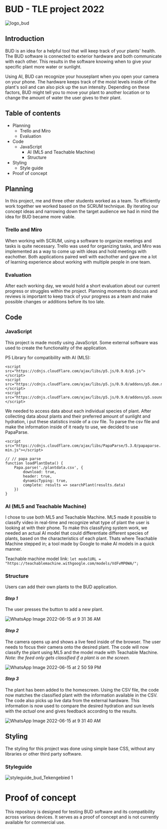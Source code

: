 # BUD - TLE project 2022

![logo_bud](https://github.com/R-oso/R-oso.github.io/assets/74653039/5e0fb1c8-705a-400a-91d0-83cd1802d53c)


## Introduction
BUD is an idea for a helpful tool that will keep track of your plants' health. The BUD software is connected to exterior hardware and both communicate with each other. This results in the software knowing when to give your specific plant more water or sunlight.

Using AI, BUD can recognize your houseplant when you open your camera on your phone. The hardware keeps track of the moist levels inside of the plant's soil and can also pick up the sun intensity. Depending on these factors, BUD might tell you to move your plant to another location or to change the amount of water the user gives to their plant.

## Table of contents
- Planning
   - Trello and Miro
   - Evaluation
- Code
  - JavaScript
    - AI (ML5 and Teachable Machine)
    - Structure
- Styling
  - Style guide
- Proof of concept

## Planning
In this project, me and three other students worked as a team. To efficiently work together we worked based on the SCRUM technique. By iterating our concept ideas and narrowing down the target audience we had in mind the idea for BUD became more viable. 

### Trello and Miro
When working with SCRUM, using a software to organize meetings and tasks is quite necessary. Trello was used for organizing tasks, and Miro was implemented as a way to come up with ideas and hold meetings with eachother. Both applications paired well with eachother and gave me a lot of learning experience about working with multiple people in one team.

### Evaluation
After each working day, we would hold a short evaluation about our current progress or struggles within the project. Planning moments to discuss and reviews is important to keep track of your progress as a team and make possible changes or additions before its too late.

## Code

### JavaScript
This project is made mostly using JavaScript. Some external software was used to create the functionality of the application.

P5 Library for compatibility with AI (ML5):

```
<script src="https://cdnjs.cloudflare.com/ajax/libs/p5.js/0.9.0/p5.js"></script>
<script src="https://cdnjs.cloudflare.com/ajax/libs/p5.js/0.9.0/addons/p5.dom.min.js"></script>
<script src="https://cdnjs.cloudflare.com/ajax/libs/p5.js/0.9.0/addons/p5.sound.min.js"></script>
```

We needed to access data about each individual species of plant. After collecting data about plants and their preferred amount of sunlight and hydration, i put these statistics inside of a csv file. To parse the csv file and make the information inside of it ready to use, we decided to use PapaParse. 

 `<script src="https://cdnjs.cloudflare.com/ajax/libs/PapaParse/5.3.0/papaparse.min.js"></script>`

```
// // papa parse
function loadPlantData() {
    Papa.parse('./plantdata.csv', {
        download: true,
        header: true,
        dynamicTyping: true,
        complete: results => searchPlant(results.data)
    })
}
```
### AI (ML5 and Teachable Machine)
I chose to use both ML5 and Teachable Machine. ML5 made it possible to classify video in real-time and recognize what type of plant the user is looking at with their phone. To make this classifying system work, we needed an actual AI model that could differentiate different species of plants, based on the characteristics of each plant. Thats where Teachable Machine stepped in; a tool made by Google to make AI models in a quick manner. 

Teachable machine model link:
`let modelURL = "https://teachablemachine.withgoogle.com/models/VdFvMP0WA/";`

### Structure
Users can add their own plants to the BUD application. 

#### _Step 1_

The user presses the button to add a new plant.

![WhatsApp Image 2022-06-15 at 9 31 36 AM](https://github.com/R-oso/R-oso.github.io/assets/74653039/3729e4e0-9a7e-46e7-a699-e6eba65bdae9)

#### _Step 2_

The camera opens up and shows a live feed inside of the browser. The user needs to focus their camera onto the desired plant. The code will now classify the plant using ML5 and the model made with Teachable Machine. _Note: the feed only gets classified if a plant is on the screen._

![WhatsApp Image 2022-06-15 at 2 50 59 PM](https://github.com/R-oso/R-oso.github.io/assets/74653039/607faf74-cc20-4843-83f2-4a12206b8325)

#### _Step 3_

The plant has been added to the homescreen. Using the CSV file, the code now matches the classified plant with the information available in the CSV. The code also picks up live data from the external hardware. This information is now used to compare the desired hydration and sun levels with the _actual_ one and gives feedback according to the results.

![WhatsApp Image 2022-06-15 at 9 31 40 AM](https://github.com/R-oso/R-oso.github.io/assets/74653039/430b0f92-b7f1-47f1-a39b-6da278b05946)

## Styling
The styling for this project was done using simple base CSS, without any libraries or other third party software.

### Styleguide

![styleguide_bud_Tekengebied 1](https://github.com/R-oso/R-oso.github.io/assets/74653039/2c00c952-ce7a-4a1b-9715-81397c317831)

# Proof of concept
This repository is designed for testing BUD software and its compatibility across various devices. It serves as a proof of concept and is not currently available for commercial use.



